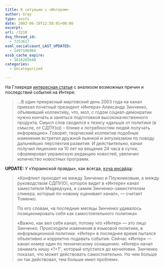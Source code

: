 ```yaml
---
title: К ситуации с «Интером»
author: Gray
type: posts
date: 2003-06-19T12:58:01+00:00
excerpt:
url: /3210
dsq_thread_id:
  - 7253617
esml_socialcount_LAST_UPDATED:
  - 1497186964
essb_cache_expire:
  - 1616265640
categories:
  - Uncategorized

---
```








На Главреде <a href="http://www.glavred.info/?art=79406268" target="_blank">интересная статья</a> с анализом возможных причин и последствий событий на Интере:

> &#8230;В один прекрасный мартовский день 2003 года на канал приехал почетный президент &laquo;Интера&raquo; Александр Зинченко, объявивший коллективу, что, мол, с годом социал-демократии нужно кончать и заняться подготовкой высококачественного продукта. Смысл слов сводился к тезису &laquo;дальше от политики (в смысле, от СДПУ(о)) &#8211; ближе к потребностям людей получать информацию&raquo;. Говорят, творческий коллектив подобные изменения встретил дружной пьянкой и энтузиазмом по поводу дальнейших перспектив развития. И действительно, канал получил лицензию на 10 лет на вещание 24 часа в сутки, сформировал украинскую редакцию новостей, увеличил количество новостных программ. 

**UPDATE:** У &#171;Украинской правды&#187;, как всегда, <a href="http://pravda.com.ua/ru/archive/2003/june/18/3.shtml" target="_blank">куча инсайда</a>:

> &#171;Конфликт проходит не между Зинченко и Плужниковым, а между руководством СДПУ(О), которое видит в &#171;Интере&#187; канал заместителя Медведчука, и самим Зинченко-заместителем спикера, который по-новому оценивает канал&#187;, &#8212; считает Томенко.
> 
> По его словам, &#171;в последние месяцы Зинченко удавалось позиционировать себя как самостоятельного политика&#187;.
> 
> &#171;Важно, как вел себя канал, потому что &#171;Интер&#187; &#8212; это лицо Зинченко. Происходили изменения в языковой политике, в информационной политике. &#171;Интер&#187; в последнее время пытался объективно и корректно подавать события. Сейчас &#171;Интер&#187; &#8212; канал номер один по техническому оснащению. &#171;Интер&#187; начал занимать нишу &#171;1+1&#8243;, который опустился до мочиловки. Зинченко показал, что может действовать самостоятельно. Но чем больше он так действовал, тем больше имел проблем&#187;.